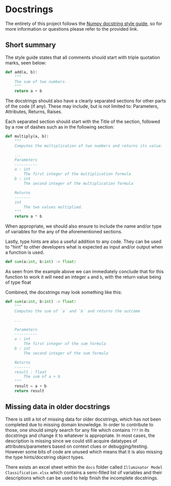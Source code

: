 # Docstrings

The entirety of this project follows the [Numpy docstring style guide](https://numpydoc.readthedocs.io/en/latest/format.html), so for more information or questions please refer to the provided link.

## Short summary

The style guide states that all comments should start with triple quotation marks, seen below:

```python
def add(a, b):
    """
    The sum of two numbers.
    """
    return a + b
```

The docstrings should also have a clearly separated sections for other parts of the code (if any). These may include, but is not limited to: Parameters, Attributes, Returns, Raises. 

Each separated section should start with the Title of the section, followed by a row of dashes such as in the following section:

```python
def multiply(a, b):
    """
    Computes the multiplication of two numbers and returns its value.

    ...
    Parameters
    ----------
    a : int
        The first integer of the multiplication formula
    b : int
        The second integer of the multiplication formula

    Returns
    -------
    int
        The two values multiplied.
    """
    return a * b
```

When appropriate, we should also ensure to include the name and/or type of variables for the any of the aforementioned sections. 

Lastly, type hints are also a useful addition to any code. They can be used to "hint" to other developers what is expected as input and/or output when a function is used. 
```python
def sum(a:int, b:int) -> float:
```
As seen from the example above we can immediately conclude that for this function to work it will need an integer `a` and `b`, with the return value being of type float

Combined, the docstrings may look something like this:

```python
def sum(a:int, b:int) -> float:
    """
    Computes the sum of `a` and `b` and returns the outcome

    ...

    Parameters
    ----------
    a : int
        The first integer of the sum formula
    b : int
        The second integer of the sum formula

    Returns
    -------
    result : float
        The sum of a + b
    """
    result = a + b
    return result
```

## Missing data in older docstrings
There is still a lot of missing data for older docstrings, which has not been completed due to missing domain knowledge.
In order to contribute to those, one should simply search for any file which contains `???` in its docstrings and change it to whatever is appropriate.
In most cases, the description is missing since we could still acquire datatypes of attributes/parameters based on context clues or debugging/testing. However some bits of code are unused which means that it is also missing the type hints/docstring object types.

There exists an excel sheet within the `docs` folder called `Illuminator Model Classification.xlsx` which contains a semi-filled list of variables and their descriptions which can be used to help finish the incomplete docstrings.